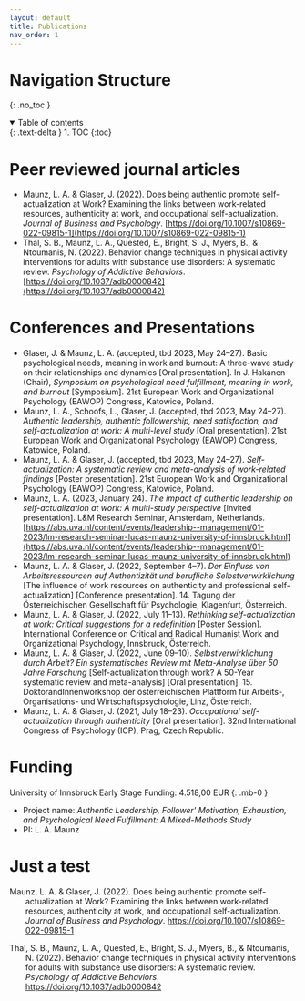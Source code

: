 ```yaml
---
layout: default
title: Publications
nav_order: 1
---
```


# Navigation Structure
{: .no_toc }

<details open markdown="block">
  <summary>
    Table of contents
  </summary>
  {: .text-delta }
1. TOC
{:toc}
</details>


# Peer reviewed journal articles
- Maunz, L. A. & Glaser, J. (2022). Does being authentic promote self-actualization at Work? Examining the links between work-related resources, authenticity at work, and occupational self-actualization. *Journal of Business and Psychology*. [https://doi.org/10.1007/s10869-022-09815-1](https://doi.org/10.1007/s10869-022-09815-1)
- Thal, S. B., Maunz, L. A., Quested, E., Bright, S. J., Myers, B., & Ntoumanis, N. (2022). Behavior change techniques in physical activity interventions for adults with substance use disorders: A systematic review. *Psychology of Addictive Behaviors*. [https://doi.org/10.1037/adb0000842](https://doi.org/10.1037/adb0000842)


# Conferences and Presentations
- Glaser, J. & Maunz, L. A. (accepted, tbd 2023, May 24–27). Basic psychological needs, meaning in work and burnout: A three-wave study on their relationships and dynamics [Oral presentation]. In J. Hakanen (Chair), *Symposium on psychological need fulfillment, meaning in work, and burnout* [Symposium]. 21st European Work and Organizational Psychology (EAWOP) Congress, Katowice, Poland.
- Maunz, L. A., Schoofs, L., Glaser, J. (accepted, tbd 2023, May 24–27). *Authentic leadership, authentic followership, need satisfaction, and self-actualization at work: A multi-level study* [Oral presentation]. 21st European Work and Organizational Psychology (EAWOP) Congress, Katowice, Poland.
- Maunz, L. A. & Glaser, J. (accepted, tbd 2023, May 24–27). *Self-actualization: A systematic review and meta-analysis of work-related findings* [Poster presentation]. 21st European Work and Organizational Psychology (EAWOP) Congress, Katowice, Poland.
- Maunz, L. A. (2023, January 24). *The impact of authentic leadership on self-actualization at work: A multi-study perspective* [Invited presentation]. L&M Research Seminar, Amsterdam, Netherlands. [https://abs.uva.nl/content/events/leadership--management/01-2023/lm-research-seminar-lucas-maunz-university-of-innsbruck.html](https://abs.uva.nl/content/events/leadership--management/01-2023/lm-research-seminar-lucas-maunz-university-of-innsbruck.html)
- Maunz, L. A. & Glaser, J. (2022, September 4–7). *Der Einfluss von Arbeitsressourcen auf Authentizität und berufliche Selbstverwirklichung* [The influence of work resources on authenticity and professional self-actualization] [Conference presentation]. 14. Tagung der Österreichischen Gesellschaft für Psychologie, Klagenfurt, Österreich.
- Maunz, L. A. & Glaser, J. (2022, July 11–13). *Rethinking self-actualization at work: Critical suggestions for a redefinition* [Poster Session]. International Conference on Critical and Radical Humanist Work and Organizational Psychology, Innsbruck, Österreich.
- Maunz, L. A. & Glaser, J. (2022, June 09–10). *Selbstverwirklichung durch Arbeit? Ein systematisches Review mit Meta-Analyse über 50 Jahre Forschung* [Self-actualization through work? A 50-Year systematic review and meta-analysis] [Oral presentation]. 15. DoktorandInnenworkshop der österreichischen Plattform für Arbeits-, Organisations- und Wirtschaftspsychologie, Linz, Österreich.
- Maunz, L. A. & Glaser, J. (2021, July 18–23). *Occupational self-actualization through authenticity* [Oral presentation]. 32nd International Congress of Psychology (ICP), Prag, Czech Republic.


# Funding
University of Innsbruck Early Stage Funding: 4.518,00 EUR
{: .mb-0 }
- Project name: *Authentic Leadership, Follower' Motivation, Exhaustion, and Psychological Need Fulfillment: A Mixed-Methods Study*
- PI: L. A. Maunz

# Just a test
<p style="padding-left: 2em; text-indent: -2em;">Maunz, L. A. & Glaser, J. (2022). Does being authentic promote self-actualization at Work? Examining the links between work-related resources, authenticity at work, and occupational self-actualization. <i>Journal of Business and Psychology</i>. <a href="https://doi.org/10.1007/s10869-022-09815-1">https://doi.org/10.1007/s10869-022-09815-1</a></p>
<p style="padding-left: 2em; text-indent: -2em;">Thal, S. B., Maunz, L. A., Quested, E., Bright, S. J., Myers, B., & Ntoumanis, N. (2022). Behavior change techniques in physical activity interventions for adults with substance use disorders: A systematic review. <i>Psychology of Addictive Behaviors</i>. 
<a href="https://doi.org/10.1037/adb0000842">https://doi.org/10.1037/adb0000842</a></p>
